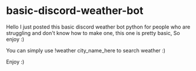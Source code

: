 # basic-discord-weather-bot
Hello I just posted this basic discord weather bot python for people who are struggling and don't know how to make one, this one is pretty basic, So enjoy :)

You can simply use !weather city_name_here to search weather :)

Enjoy :)
